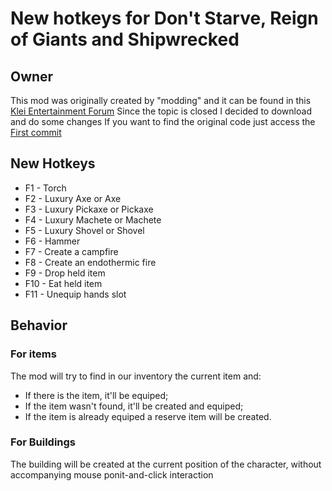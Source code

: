# New hotkeys for Don't Starve, Reign of Giants and Shipwrecked

## Owner

This mod was originally created by "modding" and it can be found in this [Klei Entertainment Forum](http://forums.kleientertainment.com/topic/64875-mod-additional-hotkeys-for-dont-starve)
Since the topic is closed I decided to download and do some changes
If you want to find the original code just access the [First commit](https://github.com/rhinoandre/Hotkeys-Dont-Starve/commit/557f8f4e2ac4bf53a92ac2b184361e724325a08b)

## New Hotkeys

* F1 - Torch
* F2 - Luxury Axe or Axe
* F3 - Luxury Pickaxe or Pickaxe
* F4 - Luxury Machete or Machete
* F5 - Luxury Shovel or Shovel
* F6 - Hammer
* F7 - Create a campfire
* F8 - Create an endothermic fire
* F9 - Drop held item
* F10 - Eat held item
* F11 - Unequip hands slot

## Behavior

### For items

The mod will try to find in our inventory the current item and:
* If there is the item, it'll be equiped;
* If the item wasn't found, it'll be created and equiped;
* If the item is already equiped a reserve item will be created.

### For Buildings

The building will be created at the current position of the character, without accompanying mouse ponit-and-click interaction